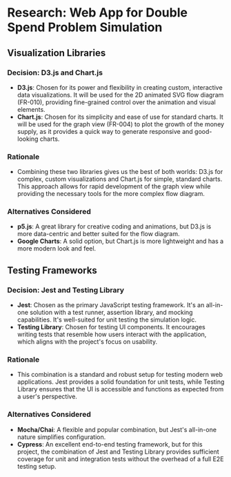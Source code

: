 # Research: Web App for Double Spend Problem Simulation

## Visualization Libraries

### Decision: D3.js and Chart.js
- **D3.js**: Chosen for its power and flexibility in creating custom, interactive data visualizations. It will be used for the 2D animated SVG flow diagram (FR-010), providing fine-grained control over the animation and visual elements.
- **Chart.js**: Chosen for its simplicity and ease of use for standard charts. It will be used for the graph view (FR-004) to plot the growth of the money supply, as it provides a quick way to generate responsive and good-looking charts.

### Rationale
- Combining these two libraries gives us the best of both worlds: D3.js for complex, custom visualizations and Chart.js for simple, standard charts. This approach allows for rapid development of the graph view while providing the necessary tools for the more complex flow diagram.

### Alternatives Considered
- **p5.js**: A great library for creative coding and animations, but D3.js is more data-centric and better suited for the flow diagram.
- **Google Charts**: A solid option, but Chart.js is more lightweight and has a more modern look and feel.

## Testing Frameworks

### Decision: Jest and Testing Library
- **Jest**: Chosen as the primary JavaScript testing framework. It's an all-in-one solution with a test runner, assertion library, and mocking capabilities. It's well-suited for unit testing the simulation logic.
- **Testing Library**: Chosen for testing UI components. It encourages writing tests that resemble how users interact with the application, which aligns with the project's focus on usability.

### Rationale
- This combination is a standard and robust setup for testing modern web applications. Jest provides a solid foundation for unit tests, while Testing Library ensures that the UI is accessible and functions as expected from a user's perspective.

### Alternatives Considered
- **Mocha/Chai**: A flexible and popular combination, but Jest's all-in-one nature simplifies configuration.
- **Cypress**: An excellent end-to-end testing framework, but for this project, the combination of Jest and Testing Library provides sufficient coverage for unit and integration tests without the overhead of a full E2E testing setup.

